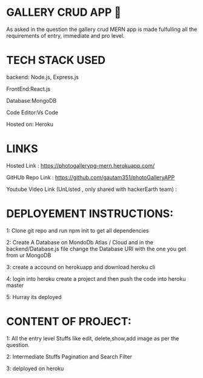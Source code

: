 
# GALLERY CRUD APP 🙌

As asked in the question the gallery crud MERN app is made fulfulling
all the requirements of entry, immediate and pro level.

# TECH STACK USED 
backend: Node.js, Express.js

FrontEnd:React.js

Database:MongoDB 

Code Editor:Vs Code

Hosted on: Heroku

# LINKS

Hosted Link : https://photogallerypg-mern.herokuapp.com/

GitHUb Repo Link : https://github.com/gautam351/photoGalleryAPP

Youtube Video Link (UnListed , only shared with hackerEarth team) :


# DEPLOYEMENT INSTRUCTIONS:
1: Clone git repo and run npm init to get all dependencies

2: Create A Database on MondoDb Atlas / Cloud and in the backend/Database.js file 
change the Database URI with the one you get from ur MongoDB

3: create a accound on herokuapp and download heroku cli

4: login into heroku create a project and then push the code into heroku master

5: Hurray its deployed



# CONTENT OF PROJECT:

1: All the entry level Stuffs like edit, delete,show,add image as per the question.

2: Intermediate Stuffs Pagination and Search Filter

3: delployed on heroku 









